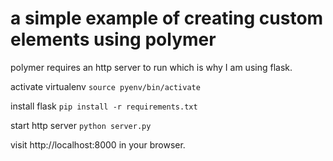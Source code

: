 # a simple example of creating custom elements using polymer 


polymer requires an http server to run which is why I am using flask.

activate virtualenv 
`source pyenv/bin/activate`

install flask 
`pip install -r requirements.txt`

start http server 
`python server.py`





visit http://localhost:8000 in your browser. 